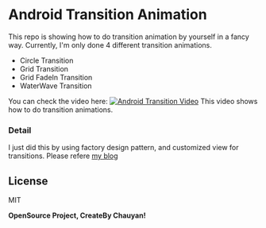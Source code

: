 # Android Transition Animation

This repo is showing how to do transition animation by yourself in a fancy way. Currently, I'm only done 4 different transition animations. 

  - Circle Transition
  - Grid Transition
  - Grid FadeIn Transition 
  - WaterWave Transition 

You can check the video here:
[![Android Transition Video](https://j.gifs.com/GZ7xWQ.gif)](https://youtu.be/69SLWlwC79w)
This video shows how to do transition animations. 

### Detail

I just did this by using factory design pattern, and customized view for transitions. Please refere [my blog][chauyan blog]

License
----

MIT


**OpenSource Project, CreateBy Chauyan!**

[//]: # (These are reference links used in the body of this note and get stripped out when the markdown processor does its job. There is no need to format nicely because it shouldn't be seen. Thanks SO - http://stackoverflow.com/questions/4823468/store-comments-in-markdown-syntax)


   [chauyan blog]: <https://chauyanw.wordpress.com/>
